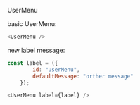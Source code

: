 UserMenu

basic UserMenu:
```js
<UserMenu />
```

new label message:
```js static
const label = ({
        id: "userMenu",
        defaultMessage: "orther message"
    });

<UserMenu label={label} />
```
